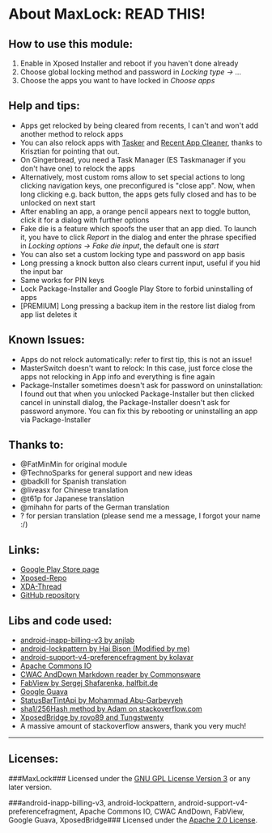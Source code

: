 About MaxLock: READ THIS!
=========================
How to use this module:
-----------------------
1. Enable in Xposed Installer and reboot if you haven't done already
2. Choose global locking method and password in *Locking type → ...*
3. Choose the apps you want to have locked in *Choose apps*

Help and tips:
--------------
- Apps get relocked by being cleared from recents, I can't and won't add another method to relock apps
- You can also relock apps with [Tasker](https://play.google.com/store/apps/details?id=net.dinglisch.android.taskerm) and [Recent App Cleaner](https://play.google.com/store/apps/details?id=com.droidmate.rcleaner), thanks to Krisztian for pointing that out.
- On Gingerbread, you need a Task Manager (ES Taskmanager if you don't have one) to relock the apps
- Alternatively, most custom roms allow to set special actions to long clicking navigation keys, one preconfigured is "close app". Now, when long clicking e.g. back button, the apps gets fully closed and has to be unlocked on next start
- After enabling an app, a orange pencil appears next to toggle button, click it for a dialog with further options
- Fake die is a feature which spoofs the user that an app died. To launch it, you have to click *Report* in the dialog and enter the phrase specified in *Locking options → Fake die input*, the default one is *start*
- You can also set a custom locking type and password on app basis
- Long pressing a knock button also clears current input, useful if you hid the input bar
- Same works for PIN keys
- Lock Package-Installer and Google Play Store to forbid uninstalling of apps
- [PREMIUM] Long pressing a backup item in the restore list dialog from app list deletes it

Known Issues:
-------------
- Apps do not relock automatically: refer to first tip, this is not an issue!
- MasterSwitch doesn't want to relock: In this case, just force close the apps not relocking in App info and everything is fine again
- Package-Installer sometimes doesn't ask for password on uninstallation: I found out that when you unlocked Package-Installer but then clicked cancel in uninstall dialog, the Package-Installer doesn't ask for password anymore. You can fix this by rebooting or uninstalling an app via Package-Installer

Thanks to:
----------
- @FatMinMin for original module
- @TechnoSparks for general support and new ideas
- @badkill for Spanish translation
- @liveasx for Chinese translation
- @t61p for Japanese translation
- @mihahn for parts of the German translation
- ? for persian translation (please send me a message, I forgot your name :/)

Links:
------
- [Google Play Store page](https://play.google.com/store/apps/details?id=de.Maxr1998.xposed.maxlock)
- [Xposed-Repo](http://repo.xposed.info/module/de.maxr1998.xposed.maxlock)
- [XDA-Thread](http://forum.xda-developers.com/xposed/modules/app-maxlock-applock-alternative-t2883624)
- [GitHub repository](https://github.com/Maxr1998/MaxLock)

Libs and code used:
-------------------
- [android-inapp-billing-v3 by anjlab](https://github.com/anjlab/android-inapp-billing-v3)
- [android-lockpattern by Hai Bison (Modified by me)](https://code.google.com/p/android-lockpattern/)
- [android-support-v4-preferencefragment by kolavar](https://github.com/kolavar/android-support-v4-preferencefragment)
- [Apache Commons IO](http://commons.apache.org/proper/commons-io/)
- [CWAC AndDown Markdown reader by Commonsware](https://github.com/commonsguy/cwac-anddown)
- [FabView by Sergej Shafarenka, halfbit.de](https://github.com/beworker/fabuless)
- [Google Guava](https://github.com/google/guava)
- [StatusBarTintApi by Mohammad Abu-Garbeyyeh](https://github.com/MohammadAG/Xposed-Tinted-Status-Bar/blob/master/src/com/mohammadag/colouredstatusbar/StatusBarTintApi.java)
- [sha1/256Hash method by Adam on stackoverflow.com](http://stackoverflow.com/a/11978976)
- [XposedBridge by rovo89 and Tungstwenty](https://github.com/rovo89/XposedBridge)
- A massive amount of stackoverflow answers, thank you very much!

***

Licenses:
---------
###MaxLock###
Licensed under the [GNU GPL License Version 3](http://www.gnu.org/licenses/gpl-3.0.txt) or any later version.

###android-inapp-billing-v3, android-lockpattern, android-support-v4-preferencefragment, Apache Commons IO, CWAC AndDown, FabView, Google Guava, XposedBridge###
Licensed under the [Apache 2.0 License](http://www.apache.org/licenses/LICENSE-2.0.txt).